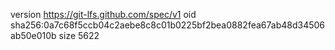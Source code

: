 version https://git-lfs.github.com/spec/v1
oid sha256:0a7c68f5ccb04c2aebe8c8c01b0225bf2bea0882fea67ab48d34506ab50e010b
size 5622
